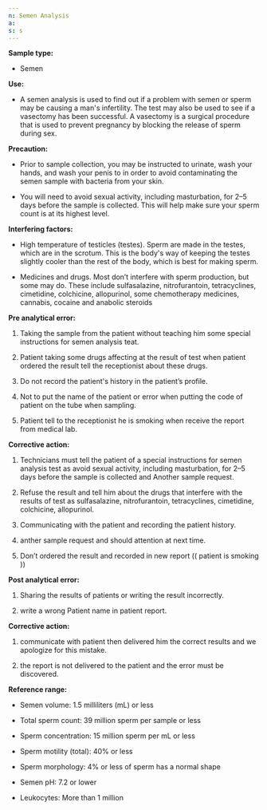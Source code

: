 ```yaml
---
n: Semen Analysis
a: 
s: s
---
```



__Sample type:__

-	Semen 

__Use:__

-	A semen analysis is used to find out if a problem with semen or sperm may be causing a man's infertility. The test may also be used to see if a vasectomy has been successful. A vasectomy is a surgical procedure that is used to prevent pregnancy by blocking the release of sperm during sex.


__Precaution:__ 

-	Prior to sample collection, you may be instructed to urinate, wash your hands, and wash your penis to in order to avoid contaminating the semen sample with bacteria from your skin.

-	You will need to avoid sexual activity, including masturbation, for 2–5 days before the sample is collected. This will help make sure your sperm count is at its highest level.


__Interfering factors:__ 

-	High temperature of testicles (testes). Sperm are made in the testes, which are in the scrotum. This is the body's way of keeping the testes slightly cooler than the rest of the body, which is best for making sperm.

-	Medicines and drugs. Most don’t interfere with sperm production, but some may do. These include sulfasalazine, nitrofurantoin, tetracyclines, cimetidine, colchicine, allopurinol, some chemotherapy medicines, cannabis, cocaine and anabolic steroids



__Pre analytical error:__

1)	Taking the sample from the patient without teaching him some special instructions for semen analysis teat.

2)	Patient taking some drugs affecting at the result of test when patient ordered the result tell the receptionist about these drugs.

3)	Do not record the patient's history in the patient’s profile.

4)	Not to put the name of the patient or error when putting the code of patient on the tube when sampling.

5)	Patient tell to the receptionist he is smoking when receive the report from medical lab.

__Corrective action:__ 

1)	Technicians must tell the patient of a special instructions for semen analysis test as avoid sexual activity, including masturbation, for 2–5 days before the sample is collected and Another sample request.

2)	Refuse the result and tell him about the drugs that interfere with the results of test as sulfasalazine, nitrofurantoin, tetracyclines, cimetidine, colchicine, allopurinol.

3)	Communicating with the patient and recording the patient history.

4)	anther sample request and should attention at next time.

5)	Don’t ordered the result and recorded in new report (( patient is smoking ))

__Post analytical error:__

1)	Sharing the results of patients or writing the result incorrectly.

2)	write a wrong Patient name   in patient report.

__Corrective action:__

1)	communicate with patient then delivered him the correct results   and   we apologize for this mistake.

2)	the report is not delivered to the patient and the error must be discovered.





 

__Reference range:__ 

-	Semen volume: 1.5 milliliters (mL) or less

-	Total sperm count: 39 million sperm per sample or less

-	Sperm concentration: 15 million sperm per mL or less

-	Sperm motility (total): 40% or less

-	Sperm morphology: 4% or less of sperm has a normal shape

-	Semen pH: 7.2 or lower

-	Leukocytes: More than 1 million